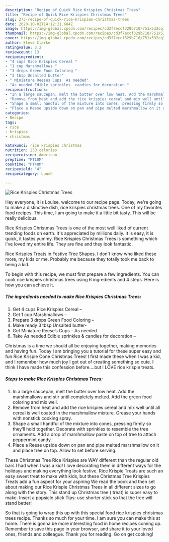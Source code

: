 ```yaml
---
description: "Recipe of Quick Rice Krispies Christmas Trees"
title: "Recipe of Quick Rice Krispies Christmas Trees"
slug: 273-recipe-of-quick-rice-krispies-christmas-trees
date: 2020-10-02T14:12:21.684Z
image: https://img-global.cpcdn.com/recipes/cd3f7eccf329b710/751x532cq70/rice-krispies-christmas-trees-recipe-main-photo.jpg
thumbnail: https://img-global.cpcdn.com/recipes/cd3f7eccf329b710/751x532cq70/rice-krispies-christmas-trees-recipe-main-photo.jpg
cover: https://img-global.cpcdn.com/recipes/cd3f7eccf329b710/751x532cq70/rice-krispies-christmas-trees-recipe-main-photo.jpg
author: Steve Clarke
ratingvalue: 3.2
reviewcount: 13
recipeingredient:
- "4 cups Rice Krispies Cereal "
- "1 cup Marshmallows "
- "3 drops Green Food Coloring "
- "3 tbsp Unsalted butter"
- " Miniature Reeses Cups  As needed"
- "As needed Edible sprinkles  candies for decoration "
recipeinstructions:
- "In a large saucepan, melt the butter over low heat. Add the marshmallows and stir until completely melted. Add the green food coloring and mix well."
- "Remove from heat and add the rice krispies cereal and mix well until all cereal is well coated in the marshmallow mixture. Grease your hands with nonstick cooking spray."
- "Shape a small handful of the mixture into cones, pressing firmly so they’ll hold together. Decorate with sprinkles to resemble the tree ornaments. Add a drop of marshmallow paste on top of tree to attach peppermint candy."
- "Place a Reese upside down on pan and pipe melted marshmallow on it and place tree on top. Allow to set before serving."
categories:
- Recipe
tags:
- rice
- krispies
- christmas

katakunci: rice krispies christmas 
nutrition: 250 calories
recipecuisine: American
preptime: "PT10M"
cooktime: "PT48M"
recipeyield: "4"
recipecategory: Lunch

---
```



![Rice Krispies Christmas Trees](https://img-global.cpcdn.com/recipes/cd3f7eccf329b710/751x532cq70/rice-krispies-christmas-trees-recipe-main-photo.jpg)

Hey everyone, it is Louise, welcome to our recipe page. Today, we're going to make a distinctive dish, rice krispies christmas trees. One of my favorites food recipes. This time, I am going to make it a little bit tasty. This will be really delicious.

Rice Krispies Christmas Trees is one of the most well liked of current trending foods on earth. It's appreciated by millions daily. It is easy, it is quick, it tastes yummy. Rice Krispies Christmas Trees is something which I've loved my entire life. They are fine and they look fantastic.

Rice Krispies Treats in Festive Tree Shapes. I don&#39;t know who liked these more, my kids or me. Probably me because they totally took me back to being a kid.


To begin with this recipe, we must first prepare a few ingredients. You can cook rice krispies christmas trees using 6 ingredients and 4 steps. Here is how you can achieve it.

<!--inarticleads1-->

##### The ingredients needed to make Rice Krispies Christmas Trees:

1. Get 4 cups Rice Krispies Cereal –
1. Get 1 cup Marshmallows –
1. Prepare 3 drops Green Food Coloring –
1. Make ready 3 tbsp Unsalted butter-
1. Get  Miniature Reese’s Cups – As needed
1. Take As needed Edible sprinkles &amp; candies for decoration –


Christmas is a time we should all be enjoying together, making memories and having fun. Today I am bringing you a tutorial for these super easy and fun Rice Krispie Cone Christmas Trees! I first made these when I was a kid, and I remember how much joy I got out of creating something so cute. I think I have made this confession before….but I LOVE rice krispie treats. 

<!--inarticleads2-->

##### Steps to make Rice Krispies Christmas Trees:

1. In a large saucepan, melt the butter over low heat. Add the marshmallows and stir until completely melted. Add the green food coloring and mix well.
1. Remove from heat and add the rice krispies cereal and mix well until all cereal is well coated in the marshmallow mixture. Grease your hands with nonstick cooking spray.
1. Shape a small handful of the mixture into cones, pressing firmly so they’ll hold together. Decorate with sprinkles to resemble the tree ornaments. Add a drop of marshmallow paste on top of tree to attach peppermint candy.
1. Place a Reese upside down on pan and pipe melted marshmallow on it and place tree on top. Allow to set before serving.


These Christmas Tree Rice Krispies are WAY different than the regular old bars I had when I was a kid! I love decorating them in different ways for the holidays and making everything look festive. Rice Krispie Treats are such an easy sweet treat to make with kids, but these Christmas Tree Krispies Treats add a fun aspect for your aspiring We read the book and then set about making our Rice Krispie Christmas Trees in all different sizes to go along with the story. This stand up Christmas tree ( treat) is super easy to make. Insert a popsicle stick Tips: use shorter stick so that the tree will stand better! 

So that is going to wrap this up with this special food rice krispies christmas trees recipe. Thanks so much for your time. I am sure you can make this at home. There is gonna be more interesting food in home recipes coming up. Remember to save this page in your browser, and share it to your loved ones, friends and colleague. Thank you for reading. Go on get cooking!
